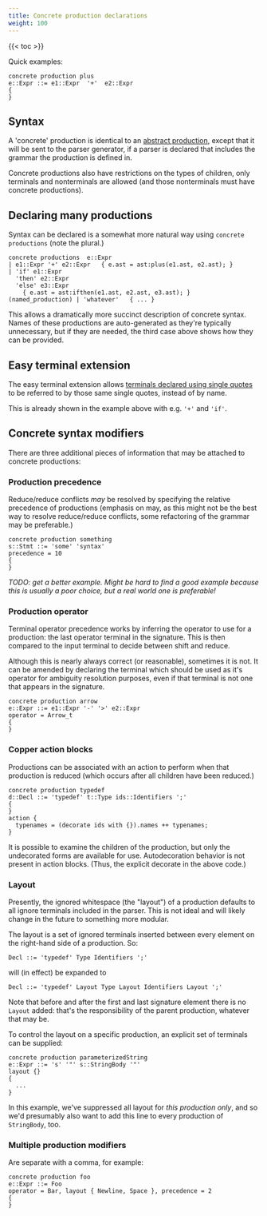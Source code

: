```yaml
---
title: Concrete production declarations
weight: 100
---
```


{{< toc >}}

Quick examples:

```
concrete production plus
e::Expr ::= e1::Expr  '+'  e2::Expr
{
}
```

## Syntax

A 'concrete' production is identical to an [abstract production](/silver/ref/decl/productions/abstract), except that it will be sent to the parser generator, if a parser is declared that includes the grammar the production is defined in.

Concrete productions also have restrictions on the types of children, only terminals and nonterminals are allowed (and those nonterminals must have concrete productions).

## Declaring many productions

Syntax can be declared is a somewhat more natural way using `concrete productions` (note the plural.)

```
concrete productions  e::Expr
| e1::Expr '+' e2::Expr   { e.ast = ast:plus(e1.ast, e2.ast); }
| 'if' e1::Expr 
  'then' e2::Expr
  'else' e3::Expr
    { e.ast = ast:ifthen(e1.ast, e2.ast, e3.ast); }
(named_production) | 'whatever'   { ... }
```

This allows a dramatically more succinct description of concrete syntax. Names of these productions are auto-generated as they're typically unnecessary, but if they are needed, the third case above shows how they can be provided.

## Easy terminal extension

The easy terminal extension allows [terminals declared using single quotes](/silver/ref/decl/terminals/) to be referred to by those same single quotes, instead of by name.

This is already shown in the example above with e.g. `'+'` and `'if'`.

## Concrete syntax modifiers

There are three additional pieces of information that may be attached to concrete productions:

### Production precedence

Reduce/reduce conflicts _may_ be resolved by specifying the relative precedence of productions (emphasis on may, as this might not be the best way to resolve reduce/reduce conflicts, some refactoring of the grammar may be preferable.)

```
concrete production something
s::Stmt ::= 'some' 'syntax'
precedence = 10
{
}
```

_TODO: get a better example. Might be hard to find a good example because this is usually a poor choice, but a real world one is preferable!_

### Production operator

Terminal operator precedence works by inferring the operator to use for a production: the last operator terminal in the signature. This is then compared to the input terminal to decide between shift and reduce.

Although this is nearly always correct (or reasonable), sometimes it is not. It can be amended by declaring the terminal which should be used as it's operator for ambiguity resolution purposes, even if that terminal is not one that appears in the signature.

```
concrete production arrow
e::Expr ::= e1::Expr '-' '>' e2::Expr
operator = Arrow_t
{
}
```

### Copper action blocks

Productions can be associated with an action to perform when that production is reduced (which occurs after all children have been reduced.)

```
concrete production typedef
d::Decl ::= 'typedef' t::Type ids::Identifiers ';'
{
}
action {
  typenames = (decorate ids with {}).names ++ typenames;
}
```

It is possible to examine the children of the production, but only the undecorated forms are available for use.  Autodecoration behavior is not present in action blocks. (Thus, the explicit decorate in the above code.)

### Layout

Presently, the ignored whitespace (the "layout") of a production defaults to all ignore terminals included in the parser. This is not ideal and will likely change in the future to something more modular.

The layout is a set of ignored terminals inserted between every element on the right-hand side of a production. So:

```
Decl ::= 'typedef' Type Identifiers ';'
```

will (in effect) be expanded to

```
Decl ::= 'typedef' Layout Type Layout Identifiers Layout ';'
```

Note that before and after the first and last signature element there is no `Layout` added: that's the responsibility of the parent production, whatever that may be.

To control the layout on a specific production, an explicit set of terminals can be supplied:

```
concrete production parameterizedString
e::Expr ::= 's' '"' s::StringBody '"'
layout {}
{
  ...
}
```

In this example, we've suppressed all layout for _this production only_, and so we'd presumably also want to add this line to every production of `StringBody`, too.


### Multiple production modifiers

Are separate with a comma, for example:

```
concrete production foo
e::Expr ::= Foo
operator = Bar, layout { Newline, Space }, precedence = 2
{
}
```
